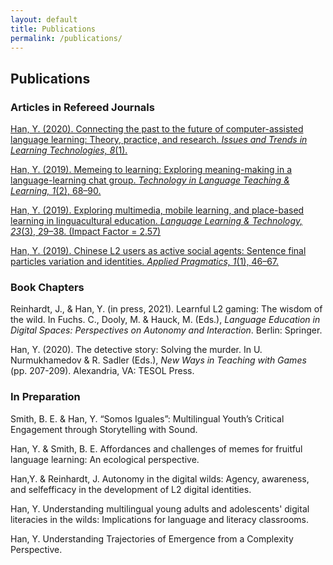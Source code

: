 ```yaml
---
layout: default
title: Publications
permalink: /publications/
---
```

## Publications
### Articles in Refereed Journals   
[Han, Y. (2020). Connecting the past to the future of computer-assisted language learning: Theory, practice, and research. *Issues and Trends in Learning Technologies, 8*(1).](https://journals.librarypublishing.arizona.edu/itlt/article/id/1742/)

[Han, Y. (2019). Memeing to learning: Exploring meaning-making in a language-learning chat group. *Technology in Language Teaching & Learning, 1*(2), 68–90.](https://www.castledown.com.au/journals/tltl/article/?reference=191)

[Han, Y. (2019). Exploring multimedia, mobile learning, and place-based learning in linguacultural education. *Language Learning & Technology, 23*(3), 29–38. (Impact Factor = 2.57)](https://www.lltjournal.org/item/3116)

[Han, Y. (2019). Chinese L2 users as active social agents: Sentence final particles variation and identities. *Applied Pragmatics, 1*(1), 46–67.](https://benjamins.com/catalog/ap.00003.han)

### Book Chapters
Reinhardt, J., & Han, Y. (in press, 2021). Learnful L2 gaming: The wisdom of the wild. In Fuchs. C., Dooly, M. & Hauck, M. (Eds.), *Language Education in Digital Spaces: Perspectives on Autonomy and Interaction*. Berlin: Springer.

Han, Y. (2020). The detective story: Solving the murder. In U. Nurmukhamedov & R. Sadler (Eds.), *New Ways in Teaching with Games* (pp. 207-209). Alexandria, VA: TESOL Press.  

### In Preparation
Smith, B. E. & Han, Y. “Somos Iguales”: Multilingual Youth’s Critical Engagement through Storytelling with Sound.

Han, Y. & Smith, B. E. Affordances and challenges of memes for fruitful language learning: An ecological perspective.

Han,Y. & Reinhardt, J. Autonomy in the digital wilds: Agency, awareness, and selfefficacy in the development of L2 digital identities.

Han, Y. Understanding multilingual young adults and adolescents' digital literacies in the wilds: Implications for language and literacy classrooms.

Han, Y. Understanding Trajectories of Emergence from a Complexity Perspective.
